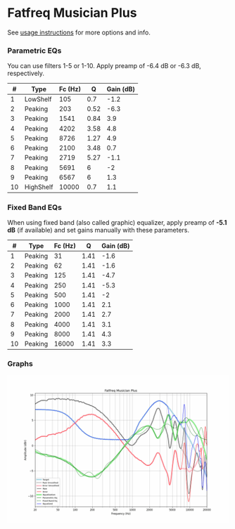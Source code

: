 # Fatfreq Musician Plus
See [usage instructions](https://github.com/jaakkopasanen/AutoEq#usage) for more options and info.

### Parametric EQs
You can use filters 1-5 or 1-10. Apply preamp of -6.4 dB or -6.3 dB, respectively.

|   # | Type      |   Fc (Hz) |    Q |   Gain (dB) |
|-----|-----------|-----------|------|-------------|
|   1 | LowShelf  |       105 | 0.7  |        -1.2 |
|   2 | Peaking   |       203 | 0.52 |        -6.3 |
|   3 | Peaking   |      1541 | 0.84 |         3.9 |
|   4 | Peaking   |      4202 | 3.58 |         4.8 |
|   5 | Peaking   |      8726 | 1.27 |         4.9 |
|   6 | Peaking   |      2100 | 3.48 |         0.7 |
|   7 | Peaking   |      2719 | 5.27 |        -1.1 |
|   8 | Peaking   |      5691 | 6    |        -2   |
|   9 | Peaking   |      6567 | 6    |         1.3 |
|  10 | HighShelf |     10000 | 0.7  |         1.1 |

### Fixed Band EQs
When using fixed band (also called graphic) equalizer, apply preamp of **-5.1 dB** (if available) and set gains manually with these parameters.

|   # | Type    |   Fc (Hz) |    Q |   Gain (dB) |
|-----|---------|-----------|------|-------------|
|   1 | Peaking |        31 | 1.41 |        -1.6 |
|   2 | Peaking |        62 | 1.41 |        -1.6 |
|   3 | Peaking |       125 | 1.41 |        -4.7 |
|   4 | Peaking |       250 | 1.41 |        -5.3 |
|   5 | Peaking |       500 | 1.41 |        -2   |
|   6 | Peaking |      1000 | 1.41 |         2.1 |
|   7 | Peaking |      2000 | 1.41 |         2.7 |
|   8 | Peaking |      4000 | 1.41 |         3.1 |
|   9 | Peaking |      8000 | 1.41 |         4.3 |
|  10 | Peaking |     16000 | 1.41 |         3.3 |

### Graphs
![](./Fatfreq%20Musician%20Plus.png)
